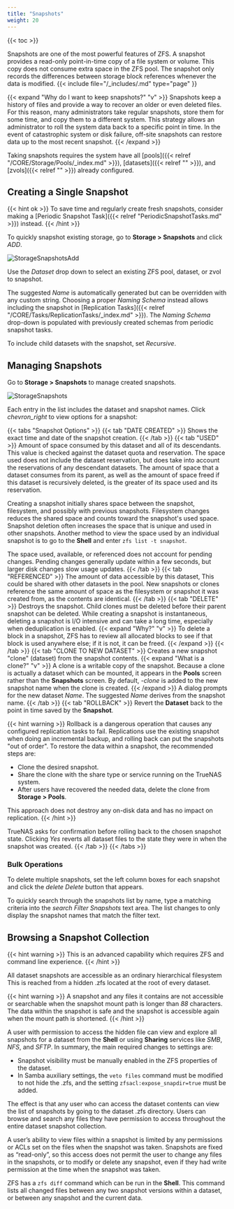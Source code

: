 ```yaml
---
title: "Snapshots"
weight: 20
---
```


{{< toc >}}

Snapshots are one of the most powerful features of ZFS.
A snapshot provides a read-only point-in-time copy of a file system or volume.
This copy does not consume extra space in the ZFS pool.
The snapshot only records the differences between storage block references whenever the data is modified.
{{< include file="/_includes/<SnapshotSnippet>.md" type="page" }}

{{< expand "Why do I want to keep snapshots?" "v" >}}
Snapshots keep a history of files and provide a way to recover an older or even deleted files.
For this reason, many administrators take regular snapshots, store them for some time, and copy them to a different system.
This strategy allows an administrator to roll the system data back to a specific point in time.
In the event of catastrophic system or disk failure, off-site snapshots can restore data up to the most recent snapshot.
{{< /expand >}}

Taking snapshots requires the system have all [pools]({{< relref "/CORE/Storage/Pools/_index.md" >}}), [datasets]({{< relref "" >}}), and [zvols]({{< relref "" >}}) already configured.

## Creating a Single Snapshot

{{< hint ok >}}
To save time and regularly create fresh snapshots, consider making a [Periodic Snapshot Task]({{< relref "PeriodicSnapshotTasks.md" >}}) instead.
{{< /hint >}}

To quickly snapshot existing storage, go to **Storage > Snapshots** and click *ADD*.

![StorageSnapshotsAdd](/images/CORE/12.0/StorageSnapshotsAdd.png "Create a New Snapshot")

Use the *Dataset* drop down to select an existing ZFS pool, dataset, or zvol to snapshot.

The suggested *Name* is automatically generated but can be overridden with any custom string.
Choosing a proper *Naming Schema* instead allows including the snapshot in [Replication Tasks]({{< relref "/CORE/Tasks/ReplicationTasks/_index.md" >}}).
The *Naming Schema* drop-down is populated with previously created schemas from periodic snapshot tasks.

To include child datasets with the snapshot, set *Recursive*.

## Managing Snapshots

Go to **Storage > Snapshots** to manage created snapshots.

![StorageSnapshots](/images/CORE/12.0/StorageSnapshots.png "List of Created Snapshots")

Each entry in the list includes the dataset and snapshot names.
Click <i class="material-icons" aria-hidden="true" title="Expand">chevron_right</i> to view options for a snapshot:

{{< tabs "Snapshot Options" >}}
{{< tab "DATE CREATED" >}}
Shows the exact time and date of the snapshot creation.
{{< /tab >}}
{{< tab "USED" >}}
Amount of space consumed by this dataset and all of its descendants.
This value is checked against the dataset quota and reservation.
The space used does not include the dataset reservation, but does take into account the reservations of any descendant datasets.
The amount of space that a dataset consumes from its parent, as well as the amount of space freed if this dataset is recursively deleted, is the greater of its space used and its reservation.

Creating a snapshot initially shares space between the snapshot, filesystem, and possibly with previous snapshots.
Filesystem changes reduces the shared space and counts toward the snapshot's used space.
Snapshot deletion often increases the space that is unique and used in other snapshots.
Another method to view the space used by an individual snapshot is to go to the **Shell** and enter `zfs list -t snapshot`.

The space used, available, or referenced does not account for pending changes.
Pending changes generally update within a few seconds, but larger disk changes slow usage updates.
{{< /tab >}}
{{< tab "REFERENCED" >}}
The amount of data accessible by this dataset,
This could be shared with other datasets in the pool.
New snapshots or clones reference the same amount of space as the filesystem or snapshot it was created from, as the contents are identical.
{{< /tab >}}
{{< tab "DELETE" >}}
Destroys the snapshot.
Child clones must be deleted before their parent snapshot can be deleted.
While creating a snapshot is instantaneous, deleting a snapshot is I/O intensive and can take a long time, especially when deduplication is enabled.
{{< expand "Why?" "v" >}}
To delete a block in a snapshot, ZFS has to review all allocated blocks to see if that block is used anywhere else; if it is not, it can be freed.
{{< /expand >}}
{{< /tab >}}
{{< tab "CLONE TO NEW DATASET" >}}
Creates a new snapshot "clone" (dataset) from the snapshot contents.
{{< expand "What is a clone?" "v" >}}
A clone is a writable copy of the snapshot.
Because a clone is actually a dataset which can be mounted, it appears in the **Pools** screen rather than the **Snapshots** screen.
By default, *-clone* is added to the new snapshot name when the clone is created.
{{< /expand >}}
A dialog prompts for the new dataset *Name*.
The suggested *Name* derives from the snapshot name.
{{< /tab >}}
{{< tab "ROLLBACK" >}}
Revert the **Dataset** back to the point in time saved by the **Snapshot**.

{{< hint warning >}}
Rollback is a dangerous operation that causes any configured replication tasks to fail.
Replications use the existing snapshot when doing an incremental backup, and rolling back can put the snapshots "out of order".
To restore the data within a snapshot, the recommended steps are:

* Clone the desired snapshot.
* Share the clone with the share type or service running on the TrueNAS system.
* After users have recovered the needed data, delete the clone from **Storage > Pools**.

This approach does not destroy any on-disk data and has no impact on replication.
{{< /hint >}}

TrueNAS asks for confirmation before rolling back to the chosen snapshot state.
Clicking *Yes* reverts all dataset files to the state they were in when the snapshot was created.
{{< /tab >}}
{{< /tabs >}}

### Bulk Operations

To delete multiple snapshots, set the left column boxes for each snapshot and click the <i class="material-icons" aria-hidden="true" title="Delete">delete</i> *Delete* button that appears.

To quickly search through the snapshots list by name, type a matching criteria into the <i class="material-icons" aria-hidden="true" title="Search">search</i> *Filter Snapshots* text area.
The list changes to only display the snapshot names that match the filter text.

## Browsing a Snapshot Collection

{{< hint warning >}}
This is an advanced capability which requires ZFS and command line experience.
{{< /hint >}}

All dataset snapshots are accessible as an ordinary hierarchical filesystem
This is reached from a hidden <file>.zfs</file> located at the root of every dataset.

{{< hint warning >}}
A snapshot and any files it contains are not accessible or searchable when the snapshot mount path is longer than *88* characters.
The data within the snapshot is safe and the snapshot is accessible again when the mount path is shortened.
{{< /hint >}}

A user with permission to access the hidden file can view and explore all snapshots for a dataset from the **Shell** or using **Sharing** services like *SMB*, *NFS*, and *SFTP*.
In summary, the main required changes to settings are:

* Snapshot visibility must be manually enabled in the ZFS properties of the dataset.
* In Samba auxiliary settings, the `veto files` command must be modified to not hide the <file>.zfs</file>, and the setting `zfsacl:expose_snapdir=true` must be added.

The effect is that any user who can access the dataset contents can view the list of snapshots by going to the dataset <file>.zfs</file> directory.
Users can browse and search any files they have permission to access throughout the entire dataset snapshot collection.

A user’s ability to view files within a snapshot is limited by any permissions or ACLs set on the files when the snapshot was taken.
Snapshots are fixed as “read-only”, so this access does not permit the user to change any files in the snapshots, or to modify or delete any snapshot, even if they had write permission at the time when the snapshot was taken.

ZFS has a `zfs diff` command which can be run in the **Shell**.
This command lists all changed files between any two snapshot versions within a dataset, or between any snapshot and the current data.
